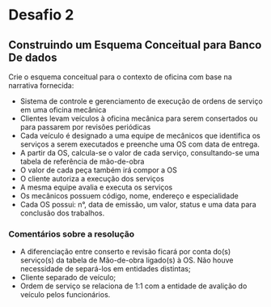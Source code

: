 # Desafio 2
## Construindo um Esquema Conceitual para Banco De dados
Crie o esquema conceitual para o contexto de oficina com base na narrativa fornecida:
- Sistema de controle e gerenciamento de execução de ordens de serviço em uma oficina mecânica
- Clientes levam veículos à oficina mecânica para serem consertados ou para passarem por revisões periódicas
- Cada veículo é designado a uma equipe de mecânicos que identifica os serviços a serem executados e preenche uma OS com data de entrega.
- A partir da OS, calcula-se o valor de cada serviço, consultando-se uma tabela de referência de mão-de-obra
- O valor de cada peça também irá compor a OS
- O cliente autoriza a execução dos serviços
- A mesma equipe avalia e executa os serviços
- Os mecânicos possuem código, nome, endereço e especialidade
- Cada OS possui: n°, data de emissão, um valor, status e uma data para conclusão dos trabalhos.


### Comentários sobre a resolução
- A diferenciação entre conserto e revisão ficará por conta do(s) serviço(s) da tabela de Mão-de-obra ligado(s) à OS. Não houve necessidade de separá-los em entidades distintas;
- Cliente separado de veículo;
- Ordem de serviço se relaciona de 1:1 com a entidade de avalição do veículo pelos funcionários.